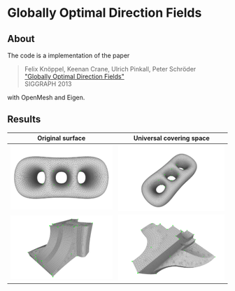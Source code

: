 # Globally Optimal Direction Fields

## About

The code is a implementation of the paper

   >Felix Knöppel, Keenan Crane, Ulrich Pinkall, Peter Schröder  
   ["Globally Optimal Direction Fields"](http://www.cs.cmu.edu/~kmcrane/Projects/GloballyOptimalDirectionFields/paper.pdf)  
   SIGGRAPH 2013

with OpenMesh and Eigen.

## Results

| Original surface | Universal covering space |
| ---------------- | ------------------------ |
| ![img](results/genus3.nrosy4.snapshot1.png?raw=true)  | ![img](results/genus3.nrosy4.snapshot2.png?raw=true)  |
| ![img](results/fandisk.nrosy4.snapshot1.png?raw=true) | ![img](results/fandisk.nrosy4.snapshot2.png?raw=true) |

